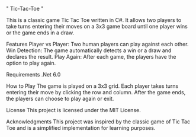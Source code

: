 " Tic-Tac-Toe "

This is a classic game Tic Tac Toe written in C#. It allows two players to take turns entering their moves on a 3x3 game board until one player wins or the game ends in a draw.

Features
Player vs Player: Two human players can play against each other.
Win Detection: The game automatically detects a win or a draw and declares the result.
Play Again: After each game, the players have the option to play again.

Requirements
.Net 6.0

How to Play
The game is played on a 3x3 grid.
Each player takes turns entering their move by clicking the row and column.
After the game ends, the players can choose to play again or exit.

License
This project is licensed under the MIT License.

Acknowledgments
This project was inspired by the classic game of Tic Tac Toe and is a simplified implementation for learning purposes.
